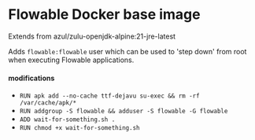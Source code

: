# Flowable Docker base image

Extends from azul/zulu-openjdk-alpine:21-jre-latest

Adds `flowable:flowable` user which can be used to 'step down' from root when executing Flowable applications.

#### modifications

* `RUN apk add --no-cache ttf-dejavu su-exec && rm -rf /var/cache/apk/*`
* `RUN addgroup -S flowable && adduser -S flowable -G flowable`
* `ADD wait-for-something.sh .`
* `RUN chmod +x wait-for-something.sh`
